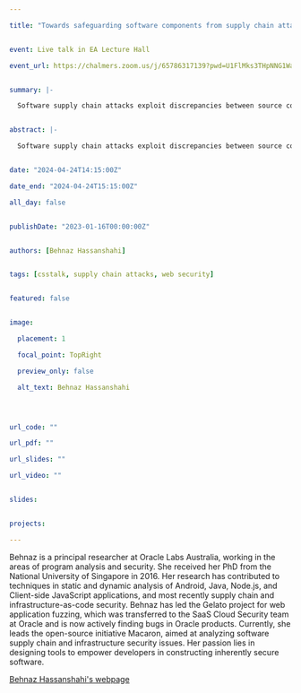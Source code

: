 ```yaml
---

title: "Towards safeguarding software components from supply chain attacks"


event: Live talk in EA Lecture Hall

event_url: https://chalmers.zoom.us/j/65786317139?pwd=U1FlMks3THpNNG1WaFRJNkJxQXdBQT09


summary: |-

  Software supply chain attacks exploit discrepancies between source code repositories and deployed artifacts, highlighting the need for rigorous integrity checks during the artifact’s build process. As systems grow in complexity, preemptive measures are essential to ensure that the source code certifiably aligns with the deployed code. Modern software development relies heavily on third-party libraries sourced from registries like Maven Central, npm, and PyPI. However, these ecosystems have become prime targets for supply-chain attacks, introducing malware into and also shadowing trusted packages. Such attacks jeopardize both developers and users, compromising the integrity of their software supply chain. This presentation discusses recent supply chain attacks and proposed solutions. Additionally, we present Macaron, our open-source project from Oracle Labs offering a flexible checker framework and policy engine to detect and mitigate supply chain security threats, safeguarding software components and maintaining their security posture over the development lifecycle.


abstract: |-

  Software supply chain attacks exploit discrepancies between source code repositories and deployed artifacts, highlighting the need for rigorous integrity checks during the artifact’s build process. As systems grow in complexity, preemptive measures are essential to ensure that the source code certifiably aligns with the deployed code. Modern software development relies heavily on third-party libraries sourced from registries like Maven Central, npm, and PyPI. However, these ecosystems have become prime targets for supply-chain attacks, introducing malware into and also shadowing trusted packages. Such attacks jeopardize both developers and users, compromising the integrity of their software supply chain. This presentation discusses recent supply chain attacks and proposed solutions. Additionally, we present Macaron, our open-source project from Oracle Labs offering a flexible checker framework and policy engine to detect and mitigate supply chain security threats, safeguarding software components and maintaining their security posture over the development lifecycle.


date: "2024-04-24T14:15:00Z"

date_end: "2024-04-24T15:15:00Z"

all_day: false


publishDate: "2023-01-16T00:00:00Z"


authors: [Behnaz Hassanshahi]


tags: [csstalk, supply chain attacks, web security]


featured: false


image:

  placement: 1

  focal_point: TopRight

  preview_only: false

  alt_text: Behnaz Hassanshahi




url_code: ""

url_pdf: ""

url_slides: ""

url_video: ""


slides:


projects:

---
```




Behnaz is a principal researcher at Oracle Labs Australia, working in the areas of program analysis and security. She received her PhD from the National University of Singapore in 2016. Her research has contributed to techniques in static and dynamic analysis of Android, Java, Node.js, and Client-side JavaScript applications, and most recently supply chain and infrastructure-as-code security. Behnaz has led the Gelato project for web application fuzzing, which was transferred to the SaaS Cloud Security team at Oracle and is now actively finding bugs in Oracle products. Currently, she leads the open-source initiative Macaron, aimed at analyzing software supply chain and infrastructure security issues. Her passion lies in designing tools to empower developers in constructing inherently secure software.


[Behnaz Hassanshahi's webpage](https://labs.oracle.com/pls/apex/f?p=labs:bio:0:2193)

